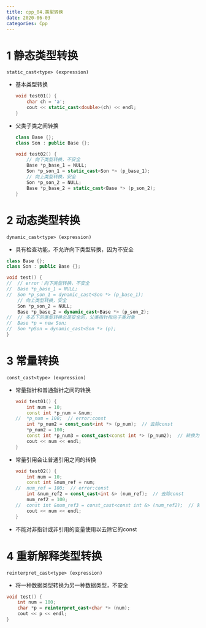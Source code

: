 ```yaml
---
title: cpp_04.类型转换
date: 2020-06-03
categories: Cpp
---
```


# 1 静态类型转换
`static_cast<type> (expression)`
* 基本类型转换

    ```cpp
    void test01() {
    	char ch = 'a';
    	cout << static_cast<double>(ch) << endl;
    }
    ```

* 父类子类之间转换

    ```cpp
    class Base {};
    class Son : public Base {};
    
    void test02() {
    	// 向下类型转换，不安全
    	Base *p_base_1 = NULL;
    	Son *p_son_1 = static_cast<Son *> (p_base_1);
    	// 向上类型转换，安全
    	Son *p_son_2 = NULL;
    	Base *p_base_2 = static_cast<Base *> (p_son_2);
    }
    ```

# 2 动态类型转换
`dynamic_cast<type> (expression)`
* 具有检查功能，不允许向下类型转换，因为不安全

```cpp
class Base {};
class Son : public Base {};

void test() {
//	// error：向下类型转换，不安全
//	Base *p_base_1 = NULL;
//	Son *p_son_1 = dynamic_cast<Son *> (p_base_1);
	// 向上类型转换，安全
	Son *p_son_2 = NULL;
	Base *p_base_2 = dynamic_cast<Base *> (p_son_2);
//	// 多态下的类型转换总是安全的，父类指针指向子类对象
//	Base *p = new Son;
//	Son *pSon = dynamic_cast<Son *> (p);
}
```

# 3 常量转换
`const_cast<type> (expression)`
* 常量指针和普通指针之间的转换

    ```cpp
    void test01() {
    	int num = 10;
    	const int *p_num = &num;
    //	*p_num = 100;  // error:const
    	int *p_num2 = const_cast<int *> (p_num);  // 去除const
    	*p_num2 = 100;
    	const int *p_num3 = const_cast<const int *> (p_num2);  // 转换为const
    	cout << num << endl;
    }
    ```

* 常量引用会让普通引用之间的转换

    ```cpp
    void test02() {
    	int num = 10;
    	const int &num_ref = num;
    //	num_ref = 100;  // error:const
    	int &num_ref2 = const_cast<int &> (num_ref);  // 去除const
    	num_ref2 = 100;
    //	const int &num_ref3 = const_cast<const int &> (num_ref2);  // 转换为const
    	cout << num << endl;
    }
    ```

* 不能对非指针或非引用的变量使用以去除它的const

# 4 重新解释类型转换
`reinterpret_cast<type> (expression)`
* 将一种数据类型转换为另一种数据类型，不安全

```cpp
void test() {
	int num = 100;
	char *p = reinterpret_cast<char *> (num);
	cout << p << endl;
}
```